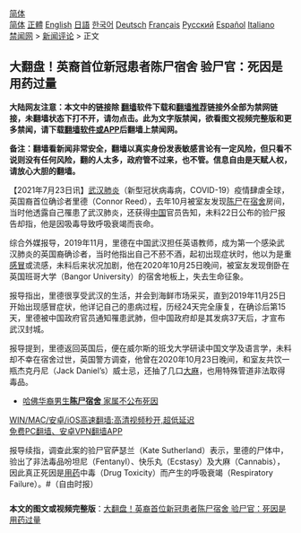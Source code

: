  <!-- 面包屑导航 --> <div class="breadcrumb"><!-- GTranslate: https://gtranslate.io/ -->  <div class="switcher notranslate">  <div class="selected">  <a href="#" onclick="return false;"> 简体</a>  </div>  <div class="option">  <a href="https://www.bannedbook.org" onclick="doGTranslate('zh-CN|zh-CN');jQuery('div.switcher div.selected a').html(jQuery(this).html());return false;" title="简体中文" class="nturl selected"> 简体</a>  <a href="https://www.bannedbook.org/zh-tw/" onclick="doGTranslate('zh-CN|zh-TW');jQuery('div.switcher div.selected a').html(jQuery(this).html());return false;" title="繁體中文" class="nturl"> 正體</a>  <a href="https://www.bannedbook.org/en/" onclick="doGTranslate('zh-CN|en');jQuery('div.switcher div.selected a').html(jQuery(this).html());return false;" title="English" class="nturl"> English</a>  <a href="https://www.bannedbook.org/ja/" onclick="doGTranslate('zh-CN|ja');jQuery('div.switcher div.selected a').html(jQuery(this).html());return false;" title="日本語" class="nturl"> 日語</a>  <a href="https://www.bannedbook.org/ko/" onclick="doGTranslate('zh-CN|ko');jQuery('div.switcher div.selected a').html(jQuery(this).html());return false;" title="한국어" class="nturl"> 한국어</a>  <a href="https://www.bannedbook.org/de/" onclick="doGTranslate('zh-CN|de');jQuery('div.switcher div.selected a').html(jQuery(this).html());return false;" title="Deutsch" class="nturl"> Deutsch</a>  <a href="https://www.bannedbook.org/fr/" onclick="doGTranslate('zh-CN|fr');jQuery('div.switcher div.selected a').html(jQuery(this).html());return false;" title="Français" class="nturl"> Français</a>  <a href="https://www.bannedbook.org/ru/" onclick="doGTranslate('zh-CN|ru');jQuery('div.switcher div.selected a').html(jQuery(this).html());return false;" title="Русский" class="nturl"> Русский</a>  <a href="https://www.bannedbook.org/es/" onclick="doGTranslate('zh-CN|es');jQuery('div.switcher div.selected a').html(jQuery(this).html());return false;" title="Español" class="nturl"> Español</a>  <a href="https://www.bannedbook.org/it/" onclick="doGTranslate('zh-CN|it');jQuery('div.switcher div.selected a').html(jQuery(this).html());return false;" title="Italiano" class="nturl"> Italiano</a>  </div>  </div>      <div class='breadcrumb-sub'><!-- Breadcrumb NavXT 6.3.0 --> <a href="https://www.bannedbook.org/" class="home">禁闻网</a> &gt; <a href="https://www.bannedbook.org/bnews/comments/" class="category">新闻评论</a> &gt; 正文</div></div><h2>大翻盘！英裔首位新冠患者陈尸宿舍 验尸官：死因是用药过量</h2> <p class="notice"><b>大陆网友注意：本文中的链接除 <a href="https://github.com/bannedbook/fanqiang" >翻墙</a>软件下载和<a href="https://github.com/killgcd/justmysocks/blob/master/README.md">翻墙推荐</a>链接外全部为禁网链接，未翻墙状态下打不开，请勿点击。此为文字版禁闻，欲看图文视频完整版和更多禁闻，请下载<a href="https://github.com/bannedbook/fanqiang">翻墙软件或APP</a>后翻墙上禁闻网。</p><p>备注：翻墙看新闻非常安全，翻墙以真实身份发表敏感言论有一定风险，但只看不说则没有任何风险，翻的人太多，政府管不过来，也不管。信息自由是天赋人权，请放心大胆的翻墙。</b></p>  <div class="entry"> <p>              <a href="https://i0.wp.com/upload-images-bucket-v64rleca837do.s3.eu-west-1.amazonaws.com/wp-content/uploads/2021/07/23095659/Screen-Shot-2021-07-23-at-8.01.16-pm.png?fit=755%2C473&#038;ssl=1" data-caption=""></a>                            </p> <p>【2021年7月23日讯】<a href="https://www.bannedbook.org/bnews/tag/%e6%ad%a6%e6%b1%89/" class="st_tag internal_tag" rel="tag" title="标签 武汉 下的日志">武汉</a><a href="https://www.bannedbook.org/bnews/tag/%e8%82%ba%e7%82%8e/" class="st_tag internal_tag" rel="tag" title="标签 肺炎 下的日志">肺炎</a>（新型冠状病毒病，COVID-19）疫情肆虐全球，英国裔首位确诊者里德（Connor Reed），去年10月被室友发现<a href="https://www.bannedbook.org/bnews/tag/%E9%99%88%E5%B0%B8/" class="st_tag internal_tag" rel="tag" title="标签 陈尸 下的日志">陈尸</a>在<a href="https://www.bannedbook.org/bnews/tag/%E5%AE%BF%E8%88%8D/" class="st_tag internal_tag" rel="tag" title="标签 宿舍 下的日志">宿舍</a>房间，当时他透露自己罹患了武汉肺炎，还获得<span class='wp_keywordlink_affiliate'><a href="https://www.bannedbook.org/" title="中国" target="_blank">中国</a></span>官员告知，未料22日公布的验尸报告却指，他是因吸毒导致呼吸衰竭而丧命。</p>  <p>综合外媒报导，2019年11月，里德在中国武汉担任英语教师，成为第一个感染武汉肺炎的英国裔确诊者，当时他指出自己不菸不酒，起初出现症状时，他以为是重<a href="https://www.bannedbook.org/bnews/tag/%E6%84%9F%E5%86%92/" class="st_tag internal_tag" rel="tag" title="标签 感冒 下的日志">感冒</a>或流感，未料后来状况加剧，他在2020年10月25日晚间，被室友发现倒卧在英国班哥大学（Bangor University）的宿舍地板上，失去生命征象。</p> <p>报导指出，里德很享受武汉的生活，并会到海鲜市场采买，直到2019年11月25日开始出现感冒症状，他详记自己的患病过程，历经24天完全康复，在确诊后第15天，里德被中国政府官员通知罹患武肺，但中国政府却是其发病37天后，才宣布武汉封城。</p>  <p>报导提到，里德返回英国后，便在威尔斯的班戈大学研读中国文学及语言学，未料却不幸在宿舍过世，英国警方调查，他曾在2020年10月23日晚间，和室友共饮一瓶杰克丹尼（Jack Daniel&#8217;s）威士忌，还抽了几口<span class='wp_keywordlink'><a href="https://www.bannedbook.org/bnews/lifebaike/20181016/1013890.html" title="中国留学生试了一下大麻 结果死在回国路上" target="_blank">大麻</a></span>，也用特殊管道非法取得毒品。</p> <ul class='op-related-articles' title='相关阅读'> <li><a href='https://www.bannedbook.org/bnews/lifebaike/20170401/739214.html' target='_blank'>哈佛华裔男生<b>陈尸宿舍</b> 家属不公布死因</a></li> </ul> <p class="texttj"> <a href="https://github.com/bannedbook/fanqiang/wiki/V2ray%E6%9C%BA%E5%9C%BA" target="_blank">WIN/MAC/安卓/iOS高速翻墙:高清视频秒开,超低延迟</a><br/> <a href="https://github.com/bannedbook/fanqiang/wiki/%E7%A6%81%E9%97%BB%E7%BD%91%E5%AE%89%E5%8D%93%E7%BF%BB%E5%A2%99%E6%96%B0%E9%97%BBAPP" target="_blank">免费PC翻墙、安卓VPN翻墙APP</a></p> <p>报导续指，调查此案的验尸官萨瑟兰（Kate Sutherland）表示，里德的尸体中，验出了非法毒品吩坦尼（Fentanyl）、快乐丸（Ecstasy）及大麻（Cannabis），因此真正死因是<a href="https://www.bannedbook.org/bnews/tag/%E7%94%A8%E8%8D%AF/" class="st_tag internal_tag" rel="tag" title="标签 用药 下的日志">用药</a>中毒（Drug Toxicity）而产生的呼吸衰竭（Respiratory Failure）。#（自由时报）</p><a name='sharetosocial'></a>  <div style="margin-bottom:5px;padding-bottom:5px;clear:both"> <div id="archive-pix-1" class="banner-ads"> <!-- AuctionX Display platform tag START --> <div id="26318x728x90x621x_ADSLOT2" clicktrack="%%CLICK_URL_ESC%%"></div> <!-- AuctionX Display platform tag END --> </div> <div id="archive-pix-2" class="banner-ads"> <!-- AuctionX Display platform tag START --> <div id="26315x300x250x621x_ADSLOT2" clicktrack="%%CLICK_URL_ESC%%"></div> <!-- AuctionX Display platform tag END --> </div> </div>  <div id="archive-pix-1" class="banner-ads"> <!-- AuctionX Display platform tag START --> <div id="26318x728x90x621x_ADSLOT3" clicktrack="%%CLICK_URL_ESC%%"></div> <!-- AuctionX Display platform tag END --> </div> <div><b>本文的图文或视频完整版</b>：<a href='https://www.bannedbook.org/bnews/comments/20210723/1592759.html'>大翻盘！英裔首位新冠患者陈尸宿舍 验尸官：死因是用药过量</a></div>  </div><!--END ENTRY--> 